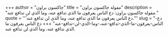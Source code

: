 +++
author = "جاكسون براون"
title = "مقولة جاكسون براون"
description = "مقولة جاكسون براون: دع الناس يعرفون ما الذي تدافع عنه، وما الذي لن تدافع عنه."
quote = '''دع الناس يعرفون ما الذي تدافع عنه، وما الذي لن تدافع عنه.'''
slug = "دع-الناس-يعرفون-ما-الذي-تدافع-عنه،-وما-الذي-لن-تدافع-عنه"
+++
دع الناس يعرفون ما الذي تدافع عنه، وما الذي لن تدافع عنه.
